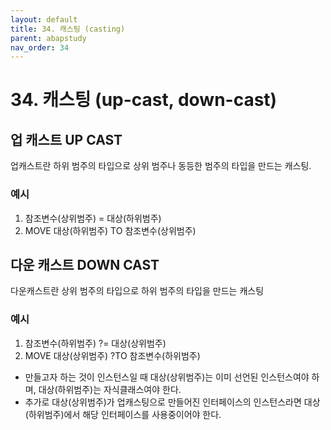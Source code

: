 ```yaml
---
layout: default
title: 34. 캐스팅 (casting)
parent: abapstudy
nav_order: 34
---
```


# 34. 캐스팅 (up-cast, down-cast)

## 업 캐스트 UP CAST

업캐스트란 하위 범주의 타입으로 상위 범주나 동등한 범주의 타입을 만드는 캐스팅.

### 예시
1. 참조변수(상위범주) = 대상(하위범주)
2. MOVE 대상(하위범주) TO 참조변수(상위범주)

## 다운 캐스트 DOWN CAST
다운캐스트란 상위 범주의 타입으로 하위 범주의 타입을 만드는 캐스팅

### 예시
1. 참조변수(하위범주) ?= 대상(상위범주)
2. MOVE 대상(상위범주) ?TO 참조변수(하위범주)

- 만들고자 하는 것이 인스턴스일 때 대상(상위범주)는 이미 선언된 인스턴스여야 하며, 대상(하위범주)는 자식클래스여야 한다. 
- 추가로 대상(상위범주)가 업캐스팅으로 만들어진 인터페이스의 인스턴스라면 대상(하위범주)에서 해당 인터페이스를 사용중이어야 한다.
